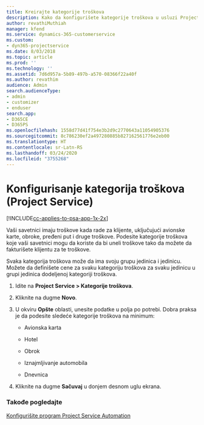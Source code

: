 ```yaml
---
title: Kreirajte kategorije troškova
description: Kako da konfigurišete kategorije troškova u usluzi Project Service
author: revathiMuthiah
manager: kfend
ms.service: dynamics-365-customerservice
ms.custom:
- dyn365-projectservice
ms.date: 8/03/2018
ms.topic: article
ms.prod: ''
ms.technology: ''
ms.assetid: 7d6d957a-5b89-497b-a570-08366f22a40f
ms.author: revathim
audience: Admin
search.audienceType:
- admin
- customizer
- enduser
search.app:
- D365CE
- D365PS
ms.openlocfilehash: 1558d77d41f754e3b2d9c2770643a11054905376
ms.sourcegitcommit: 8c786230ef2a497280885b827162561776e2eb00
ms.translationtype: HT
ms.contentlocale: sr-Latn-RS
ms.lasthandoff: 03/24/2020
ms.locfileid: "3755268"
---
```

# <a name="configure-expense-categories-project-service"></a>Konfigurisanje kategorija troškova (Project Service)

[!INCLUDE[cc-applies-to-psa-app-1x-2x](../includes/cc-applies-to-psa-app-1x-2x.md)]

Vaši savetnici imaju troškove kada rade za klijente, uključujući avionske karte, obroke, pređeni put i druge troškove. Podesite kategorije troškova koje vaši savetnici mogu da koriste da bi uneli troškove tako da možete da fakturišete klijentu za te troškove.  
  
Svaka kategorija troškova može da ima svoju grupu jedinica i jedinicu. Možete da definišete cene za svaku kategoriju troškova za svaku jedinicu u grupi jedinica dodeljenoj kategoriji troškova.  
  
1.  Idite na **Project Service > Kategorije troškova**.  
  
2.  Kliknite na dugme **Novo**.  
  
3.  U okviru **Opšte** oblasti, unesite podatke u polja po potrebi. Dobra praksa je da podesite sledeće kategorije troškova na minimum:  
  
    -   Avionska karta  
  
    -   Hotel  
  
    -   Obrok  
  
    -   Iznajmljivanje automobila  
  
    -   Dnevnica  
  
4.  Kliknite na dugme **Sačuvaj** u donjem desnom uglu ekrana.  
  
### <a name="see-also"></a>Takođe pogledajte  
 [Konfigurišite program Project Service Automation](../project-service/configure.md)
